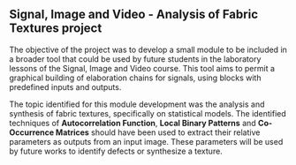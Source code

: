 ## Signal, Image and Video - Analysis of Fabric Textures project

The objective of the project was to develop a small module to be included in a broader tool that could be used by future students in the laboratory lessons of the Signal, Image and Video course. This tool aims to permit a graphical building of elaboration chains for signals, using blocks with predefined inputs and outputs.

The topic identified for this module development was the analysis and synthesis of fabric textures, specifically on statistical models. The identified techniques of **Autocorrelation Function**, **Local Binary Patterns** and **Co-Occurrence Matrices** should have been used to extract their relative parameters as outputs from an input image. These parameters will be used by future works to identify defects or synthesize a texture.